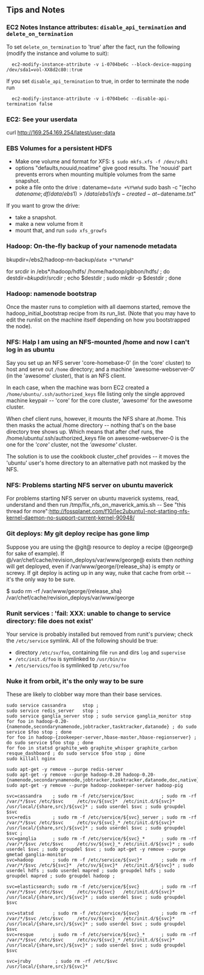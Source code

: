 ## Tips and Notes

### EC2 Notes Instance attributes: `disable_api_termination` and `delete_on_termination`

To set `delete_on_termination` to 'true' after the fact, run the following (modify the instance and volume to suit):

```
  ec2-modify-instance-attribute -v i-0704be6c --block-device-mapping /dev/sda1=vol-XX8d2c80::true
```
  
If you set `disable_api_termination` to true, in order to terminate the node run
```
  ec2-modify-instance-attribute -v i-0704be6c --disable-api-termination false
```

### EC2: See your userdata

curl http://169.254.169.254/latest/user-data


### EBS Volumes for a persistent HDFS

* Make one volume and format for XFS:
    `$ sudo mkfs.xfs -f /dev/sdh1`
* options "defaults,nouuid,noatime" give good results. The 'nouuid' part
  prevents errors when mounting multiple volumes from the same snapshot.
* poke a file onto the drive :
  datename=`date +%Y%m%d`
  sudo bash -c "(echo $datename ; df /data/ebs1 ) > /data/ebs1/xfs-created-at-$datename.txt"


If you want to grow the drive: 
* take a snapshot.
* make a new volume from it
* mount that, and run `sudo xfs_growfs`

### Hadoop: On-the-fly backup of your namenode metadata

bkupdir=/ebs2/hadoop-nn-backup/`date +"%Y%m%d"`

for srcdir in /ebs*/hadoop/hdfs/ /home/hadoop/gibbon/hdfs/  ; do
  destdir=$bkupdir/$srcdir ; echo $destdir ;
  sudo mkdir -p $destdir ;
done


### Hadoop: namenode bootstrap

Once the master runs to completion with all daemons started, remove the hadoop_initial_bootstrap recipe from its run_list. (Note that you may have to edit the runlist on the machine itself depending on how you bootstrapped the node).

### NFS: Halp I am using an NFS-mounted /home and now I can't log in as ubuntu

Say you set up an NFS server 'core-homebase-0' (in the 'core' cluster) to host and serve out `/home` directory; and a machine 'awesome-webserver-0' (in the 'awesome' cluster), that is an NFS client.

In each case, when the machine was born EC2 created a `/home/ubuntu/.ssh/authorized_keys` file listing only the single approved machine keypair -- 'core' for the core cluster, 'awesome' for the awesome cluster.

When chef client runs, however, it mounts the NFS share at /home. This then masks the actual /home directory -- nothing that's on the base directory tree shows up. Which means that after chef runs, the /home/ubuntu/.ssh/authorized_keys file on awesome-webserver-0 is the one for the *'core'* cluster, not the *'awesome'* cluster.

The solution is to use the cookbook cluster_chef provides -- it moves the 'ubuntu' user's home directory to an alternative path not masked by the NFS.


### NFS: Problems starting NFS server on ubuntu maverick 

For problems starting NFS server on ubuntu maverick systems, read, understand and then run /tmp/fix_nfs_on_maverick_amis.sh -- See "this thread for more":http://fossplanet.com/f10/[ec2ubuntu]-not-starting-nfs-kernel-daemon-no-support-current-kernel-90948/


### Git deploys: My git deploy recipe has gone limp

Suppose you are using the @git@ resource to deploy a recipe (@george@ for sake of example). If @/var/chef/cache/revision_deploys/var/www/george@ exists then *nothing* will get deployed, even if /var/www/george/{release_sha} is empty or screwy.  If git deploy is acting up in any way, nuke that cache from orbit -- it's the only way to be sure.

 $ sudo rm -rf /var/www/george/{release_sha} /var/chef/cache/revision_deploys/var/www/george

### Runit services : 'fail: XXX: unable to change to service directory: file does not exist'

Your service is probably installed but removed from runit's purview; check the `/etc/service` symlink. All of the following should be true: 

* directory `/etc/sv/foo`, containing file `run` and dirs `log` and `supervise`
* `/etc/init.d/foo`  is symlinked to `/usr/bin/sv`
* `/etc/servics/foo` is symlinked tp `/etc/sv/foo`


### Nuke it from orbit, it's the only way to be sure

These are likely to clobber way more than their base services.

    sudo service cassandra      stop ; 
    sudo service redis_server   stop ; 
    sudo service ganglia_server stop ; sudo service ganglia_monitor stop 
    for foo in hadoop-0.20-{namenode,secondarynamenode,jobtracker,tasktracker,datanode} ; do sudo service $foo stop ; done
    for foo in hadoop-{zookeeper-server,hbase-master,hbase-regionserver} ; do sudo service $foo stop ; done
    for foo in statsd graphite_web graphite_whisper graphite_carbon resque_dashboard ; do sudo service $foo stop ; done
    sudo killall nginx
    
    sudo apt-get -y remove --purge redis-server
    sudo apt-get -y remove --purge hadoop-0.20 hadoop-0.20-{namenode,secondarynamenode,jobtracker,tasktracker,datanode,doc,native}
    sudo apt-get -y remove --purge hadoop-zookeeper-server hadoop-pig 
    
    svc=cassandra    ; sudo rm -f /etc/service/$svc          ; sudo rm -rf /var/*/$svc /etc/$svc     /etc/sv/${svc}*  /etc/init.d/${svc}* /usr/local/{share,src}/${svc}* ; sudo userdel $svc ; sudo groupdel $svc 
    svc=redis        ; sudo rm -f /etc/service/${svc}_server ; sudo rm -rf /var/*/$svc /etc/$svc     /etc/sv/${svc}_* /etc/init.d/${svc}* /usr/local/{share,src}/${svc}* ; sudo userdel $svc ; sudo groupdel $svc ; 
    svc=ganglia      ; sudo rm -f /etc/service/${svc}_*      ; sudo rm -rf /var/*/$svc /etc/$svc     /etc/sv/${svc}_* /etc/init.d/${svc}* ; sudo userdel $svc ; sudo groupdel $svc ; sudo apt-get -y remove --purge gmetad ganglia-monitor 
    svc=hadoop       ; sudo rm -f /etc/service/${svc}*       ; sudo rm -rf /var/*/$svc /etc/${svc}*  /etc/sv/${svc}*  /etc/init.d/${svc}* ; sudo userdel hdfs ; sudo userdel mapred ; sudo groupdel hdfs ; sudo groupdel mapred ; sudo groupdel hadoop ; 

    svc=elasticsearch; sudo rm -f /etc/service/${svc}        ; sudo rm -rf /var/*/$svc /etc/$svc     /etc/sv/${svc}   /etc/init.d/${svc}* /usr/local/{share,src}/${svc}* ; sudo userdel $svc ; sudo groupdel $svc

    svc=statsd       ; sudo rm -f /etc/service/${svc}        ; sudo rm -rf /var/*/$svc /etc/$svc     /etc/sv/${svc}   /etc/init.d/${svc}* /usr/local/{share,src}/${svc}* ; sudo userdel $svc ; sudo groupdel $svc 
    svc=resque       ; sudo rm -f /etc/service/${svc}_*      ; sudo rm -rf /var/*/$svc /etc/$svc     /etc/sv/${svc}_* /etc/init.d/${svc}* /usr/local/{share,src}/${svc}* ; sudo userdel $svc ; sudo groupdel $svc 

    svc=jruby         ; sudo rm -rf /etc/$svc /usr/local/{share,src}/${svc}* 
